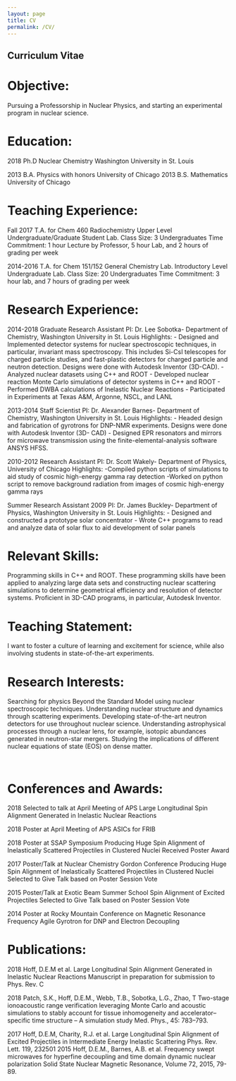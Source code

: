 ```yaml
---
layout: page
title: CV
permalink: /CV/
---
```


## Curriculum Vitae

# Objective:
Pursuing a Professorship in Nuclear Physics, and starting an experimental program in nuclear science. 

# Education:	
2018	Ph.D Nuclear Chemistry	Washington University in St. Louis

2013		B.A. Physics with honors	University of Chicago
2013		B.S. Mathematics		University of Chicago	


# Teaching Experience:

Fall 2017	T.A. for Chem 460 Radiochemistry
		Upper Level Undergraduate/Graduate Student Lab.
		Class Size: 3 Undergraduates
		Time Commitment: 1 hour Lecture by Professor, 5 hour Lab, 			and 2 hours of grading per week
			
2014-2016	T.A. for Chem 151/152 General Chemistry Lab.
		Introductory Level Undergraduate Lab.
		Class Size: 20 Undergraduates
		Time Commitment: 3 hour lab, and 7 hours of grading per 	week
			





# Research Experience:

2014-2018	Graduate Research Assistant
		PI: Dr. Lee Sobotka- Department of Chemistry, Washington 			University in St. Louis
		Highlights: 
		- Designed and Implemented detector systems for nuclear 			spectroscopic techniques, in particular, invariant mass 				spectroscopy. This includes Si-CsI telescopes for charged 			particle studies, and fast-plastic detectors for charged particle 			and neutron detection. Designs were done with Autodesk 				Inventor (3D-CAD).
		- Analyzed nuclear datasets using C++ and ROOT
		- Developed nuclear reaction Monte Carlo simulations of 				detector systems in C++ and ROOT
		- Performed DWBA calculations of Inelastic Nuclear Reactions
		- Participated in Experiments at Texas A&M, Argonne, NSCL, 			and LANL
		

2013-2014	Staff Scientist
		PI: Dr. Alexander Barnes- Department of Chemistry, 				Washington University in St. Louis
		Highlights:
		- Headed design and fabrication of gyrotrons for DNP-NMR 			experiments. Designs were done with Autodesk Inventor (3D-			CAD)
		- Designed EPR resonators and mirrors for microwave 				transmission using the finite-elemental-analysis software				ANSYS HFSS.

2010-2012 Research Assistant
		PI: Dr. Scott Wakely- Department of Physics, University of 			Chicago
		Highlights:
		-Compiled python scripts of simulations to aid study of cosmic 			high-energy gamma ray detection
		-Worked on python script to remove background 					radiation from images of cosmic high-energy gamma rays

Summer 	Research Assistant
2009		PI: Dr. James Buckley- Department of Physics, Washington 			University in St. Louis
		Highlights:
		- Designed and constructed a prototype solar concentrator
		- Wrote C++ programs to read and analyze data of solar flux to 			aid development of solar panels
	 	
# Relevant Skills:

Programming skills in C++ and ROOT. These programming skills have been applied to analyzing large data sets and constructing nuclear scattering simulations to determine geometrical efficiency and resolution of detector systems. Proficient in 3D-CAD programs, in particular, Autodesk Inventor. 

# Teaching Statement:
I want to foster a culture of learning and excitement for science, while also involving students in state-of-the-art experiments. 

# Research Interests:
Searching for physics Beyond the Standard Model using nuclear spectroscopic techniques. Understanding nuclear structure and dynamics through scattering experiments. Developing state-of-the-art neutron detectors for use throughout nuclear science. Understanding astrophysical processes through a nuclear lens, for example, isotopic abundances generated in neutron-star mergers. Studying the implications of different nuclear equations of state (EOS) on dense matter.  

 
# Conferences and Awards:

2018 		Selected to talk at April Meeting of APS Large Longitudinal 			Spin Alignment Generated in Inelastic Nuclear Reactions

2018		Poster at April Meeting of APS ASICs for FRIB

2018		Poster at SSAP Symposium Producing Huge Spin Alignment of 			Inelastically Scattered Projectiles in Clustered Nuclei
		Received Poster Award

2017		Poster/Talk at Nuclear Chemistry Gordon Conference 				Producing Huge Spin Alignment of Inelastically Scattered 				Projectiles in Clustered Nuclei
		Selected to Give Talk based on Poster Session Vote

2015 		Poster/Talk at Exotic Beam Summer School Spin Alignment of 			Excited Projectiles
		Selected to Give Talk based on Poster Session Vote

2014 		Poster at Rocky Mountain Conference on Magnetic 					Resonance Frequency Agile Gyrotron for DNP and 					Electron Decoupling

# Publications:

2018		Hoff, D.E.M et al. Large Longitudinal Spin Alignment 				Generated in Inelastic Nuclear Reactions
		Manuscript in preparation for submission to Phys. Rev. C

2018		Patch, S.K., Hoff, D.E.M., Webb, T.B., Sobotka, L.G., Zhao, T 			Two-stage ionoacoustic range verification leveraging Monte 			Carlo and acoustic simulations to stably account for tissue 			inhomogeneity and accelerator–specific time structure – A 			simulation study
		Med. Phys., 45: 783–793.


2017 		Hoff, D.E.M, Charity, R.J. et al. Large Longitudinal Spin 				Alignment of Excited Projectiles in Intermediate Energy 				Inelastic Scattering
		Phys. Rev. Lett. 119, 232501 
2015		Hoff, D.E.M., Barnes, A.B. et al. Frequency swept microwaves 			for hyperfine decoupling and time domain dynamic nuclear 			polarization Solid State Nuclear Magnetic Resonance, Volume 			72, 2015, 79-89.


